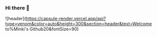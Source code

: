 ### Hi there 👋
![header](https://capsule-render.vercel.app/api?type=venom&color=auto&height=300&section=header&text=Welcome to%Minki's Github20&fontSize=90)


<!--
**kiiimiiin/kiiimiiin** is a ✨ _special_ ✨ repository because its `README.md` (this file) appears on your GitHub profile.

Here are some ideas to get you started:

- 🔭 I’m currently working on ...
- 🌱 I’m currently learning ...
- 👯 I’m looking to collaborate on ...
- 🤔 I’m looking for help with ...
- 💬 Ask me about ...
- 📫 How to reach me: ...
- 😄 Pronouns: ...
- ⚡ Fun fact: ...
-->
